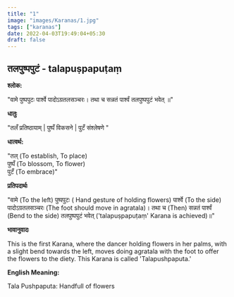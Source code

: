```yaml
---
title: "1"
image: "images/Karanas/1.jpg"
tags: ["karanas"]
date: 2022-04-03T19:49:04+05:30
draft: false
---
```


## तलपुष्पपुटं - talapuṣpapuṭaṃ


**श्लोक:**

"वामे पुष्पपुटः पार्श्वे पादोऽग्रतलसञ्चरः। 
तथा च सन्नतं पार्श्वं तलपुष्पपुटं भवेत् ॥"


**धातुः**

"तलँ प्रतिष्ठायाम् | पुष्पँ विकसने | 
पुटँ संश्लेषणे "


**धात्वर्थ:**

"तल्  (To establish, To place)  
पुष्पँ (To blossom, To flower)   
पुटँ (To embrace)"


**प्रतिपदार्थः**

"वामे (To the left) पुष्पपुटः ( Hand gesture of holding flowers) पार्श्वे (To the side) पादोऽग्रतलसञ्चरः (The foot should move in agratala)। 
तथा च (Then) सन्नतं पार्श्वं (Bend to the side) तलपुष्पपुटं भवेत् ('talapuṣpapuṭaṃ' Karana is achieved)॥"


**भावानुवादः**

This is the first Karana, where the dancer holding flowers in her palms, with a slight bend towards the left, moves doing agratala with the foot to offer the flowers to the diety. This Karana is called 'Talapushpaputa.'


**English Meaning:**

Tala Pushpaputa: Handfull of flowers 
